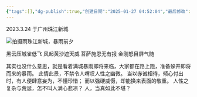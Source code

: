 ```yaml
---
{"tags":[],"dg-publish":true,"创建日期":"2025-01-27 04:52:04","最后修改":"2025-01-27 04:59:09","permalink":"/诗以咏志/暴雨/","dgPassFrontmatter":true,"noteIcon":"","created":"2025-01-27T16:52:04.660+08:00"}
---
```



2023.3.24 于广州珠江新城

![拍摄雨珠江新城，暴雨前夕](http://pyimg.eatbetter.cn/202501271654574.png)

黑云压城雀低飞
风起黄沙遮天威
菩萨施恩无有报
金刚怒目屏气随

其实也没什么意思，就是看着满城暴雨即将来临，大家都在路上跑，准备躲开即将而来的暴雨。
此情此景，不禁令人喟叹人性之幽微。
当以赤诚相待，倾心付出时，有人便肆意妄为，不懂珍惜；
而以强硬威慑，却能换来表面的敬重。
人性之复杂与荒诞，怎不叫人满心悲凉？
人，当真如此不堪？
